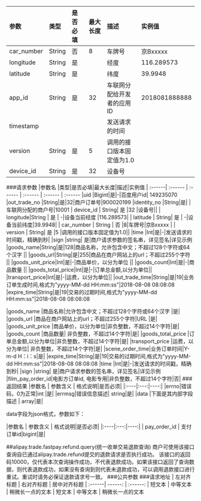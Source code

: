 

| 参数 | 类型 | 是否必填|最大长度|描述|实例值
| :------| :------ | :------ | :------ | :------ | :------ 
| car_number | String | 否 |8|车牌号|京Bxxxxx |
| longitude|String | 是 | |经度 |116.289573|
| latitude | String| 是 | |纬度|39.9948|
| app_id | String| 是 | 32|车联网分配给开发者的应用ID|2018081888888|
| timestamp | |  | |发送请求的时间||
| version | String| 是 |5 |调用的接口版本固定值为1.0||
| device_id | String| 是 |32 |设备号||







###请求参数
 |参数名 |类型|是否必填|最大长度|描述|实例值
| :------| :------ | :------ | :------ | :------ | :------ 
 |uid |Bigint|是|-|百度用户id| 149235070
 |out_trade_no |String|是|32|商户订单号|900020199
 |identity_no  |String|是| |车联网分配的商户号|10001
 | device_id | String| 是 |32 |设备号||
 | longitude|String | 是 | -|设备当前经度 |116.289573|
 | latitude | String| 是 | -|设备当前纬度|39.9948|
 | car_number | String | 否 |8|车牌号|京Bxxxxx |
 | version | String| 是 |5 |调用的接口版本固定值为1.0||
 |time |Int|是|-|发送请求的时间戳，精确到秒|
 |sign |string| 是|商户请求参数的签名串，详见签名|详见示例
|goods_name|String|是|128|商品名称，允许包含中文；不超过128个字符或64个汉字 ||
|goods_url|String|是|255|商品在商户网站上的url；不超过255个字符 ||
|goods_unit_price|Int|是|-|商品单价，以分为单位 ||
|goods_count|Int|是|-|商品数量 ||
|goods_total_price|Int|是|-|订单总金额,以分为单位||
|transport_price|Int|是|-|运费，以分为单位||
|out_trade_time|String|是|19|业务订单生成时间,格式为"yyyy-MM-dd HH:mm:ss"|2018-08-08 08:08:08
|expire_time|String|是|19|交易的过期时间,格式为"yyyy-MM-dd HH:mm:ss"|2018-08-08 08:08:08





 |goods_name |商品名称|允许包含中文；不超过128个字符或64个汉字 |是|
 |goods_url |商品在商户网站上的url；不超过255个字符|URL |是|
 |goods_unit_price |商品单价，以分为单位|非负整数，不超过14个字符|是|
 |goods_count |商品数量| 非负整数，不超过14个字符|是|
 |goods_total_price |订单总金额,以分为单位|非负整数，不超过14个字符|是|
 |transport_price |运费，以分为单位| 非负整数，不超过14个字符|是|
 |scene_order_time|业务订单时间|Y-m-d  H：i：s|是|
 |expire_time|String|是|19|交易的过期时间,格式为"yyyy-MM-dd HH:mm:ss"|2018-08-08 08:08:08
 |time |Int|是|-|发送请求的时间戳，精确到秒|
 |sign |string| 是|商户请求参数的签名串，详见签名|详见示例
 |film_pay_order_id|电影方订单id, 电影专用|非负整数，不超过14个字符|否|
 ###返回结果
|参数名 | 参数含义 | 格式说明|是否必须|
|:----|:---:|----:|
 |errno|错误码，0为正常|int |是|
 |errmsg|错误信息描述| string|是|
 |data |下面是其内部字段描述 | array|是|

 data字段为json格式，参数如下：
 
|参数名 | 参数含义 | 格式说明|是否必须|
|:----|:---:|----:|
 | pay_order_id | 支付订单id|bigint|是|
 
 
 
 




##alipay.trade.fastpay.refund.query(统一收单交易退款查询)
商户可使用该接口查询自已通过alipay.trade.refund提交的退款请求是否执行成功。 该接口的返回码10000，仅代表本次查询操作成功，不代表退款成功。如果该接口返回了查询数据，则代表退款成功，如果没有查询到则代表未退款成功，可以调用退款接口进行重试。重试时请务必保证退款请求号一致。
###公共参数
###请求地址
| 左对齐标题 | 右对齐标题 | 居中对齐标题 
| :------| ------: | :------: 
| 短文本 | 中等文本 | 稍微长一点的文本 
| 短文本 | 中等文本 | 稍微长一点的文本 



